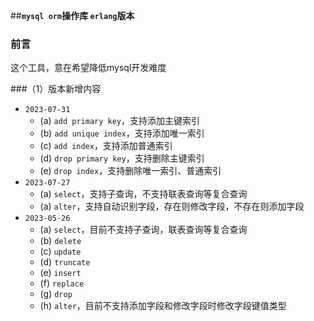 ##**`mysql orm`操作库 `erlang`版本**
### 前言
这个工具，意在希望降低mysql开发难度

###（1）版本新增内容
+ `2023-07-31`
    - (a) `add primary key`，支持添加主键索引
    - (b) `add unique index`，支持添加唯一索引
    - (c) `add index`，支持添加普通索引
    - (d) `drop primary key`，支持删除主键索引
    - (e) `drop index`，支持删除唯一索引、普通索引
+ `2023-07-27`
    - (a) `select`，支持子查询，不支持联表查询等复合查询
    - (a) `alter`，支持自动识别字段，存在则修改字段，不存在则添加字段
+ `2023-05-26`
    - (a) `select`，目前不支持子查询，联表查询等复合查询
    - (b) `delete`
    - (c) `update`
    - (d) `truncate`
    - (e) `insert`
    - (f) `replace`
    - (g) `drop`
    - (h) `alter`，目前不支持添加字段和修改字段时修改字段键值类型